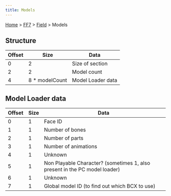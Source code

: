 ```yaml
---
title: Models
---
```


[Home](../../index.md) > [FF7](../../FF7.md) > [Field](../Field.md) > Models

## Structure

| Offset | Size            | Data              |
|--------|-----------------|-------------------|
| 0      | 2               | Size of section   |
| 2      | 2               | Model count       |
| 4      | 8 \* modelCount | Model Loader data |

## Model Loader data

| Offset | Size | Data                                                                       |
|--------|------|----------------------------------------------------------------------------|
| 0      | 1    | Face ID                                                                    |
| 1      | 1    | Number of bones                                                            |
| 2      | 1    | Number of parts                                                            |
| 3      | 1    | Number of animations                                                       |
| 4      | 1    | Unknown                                                                    |
| 5      | 1    | Non Playable Character? (sometimes 1, also present in the PC model loader) |
| 6      | 1    | Unknown                                                                    |
| 7      | 1    | Global model ID (to find out which BCX to use)                             |
